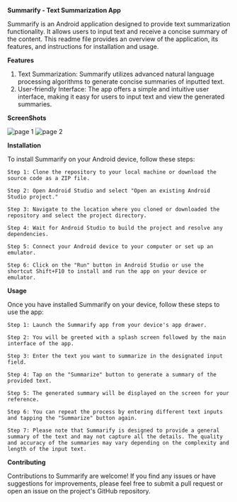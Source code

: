 **Summarify - Text Summarization App**

Summarify is an Android application designed to provide text summarization functionality. 
It allows users to input text and receive a concise summary of the content. This readme file provides an overview of the application, its features, and instructions for installation and usage.

**Features**

1) Text Summarization: Summarify utilizes advanced natural language processing algorithms to generate concise summaries of inputted text.
2) User-friendly Interface: The app offers a simple and intuitive user interface, making it easy for users to input text and view the generated summaries.

**ScreenShots**

![page 1](https://github.com/Shashankappu/Summarify/assets/50190738/9799e6c7-4ba8-43a8-8756-ec97ef5d7862)
![page 2](https://github.com/Shashankappu/Summarify/assets/50190738/ea3dc87b-3c7a-49be-920a-5f09e6424014)



**Installation**

To install Summarify on your Android device, follow these steps:

    Step 1: Clone the repository to your local machine or download the source code as a ZIP file.

    Step 2: Open Android Studio and select "Open an existing Android Studio project."

    Step 3: Navigate to the location where you cloned or downloaded the repository and select the project directory.
  
    Step 4: Wait for Android Studio to build the project and resolve any dependencies.
  
    Step 5: Connect your Android device to your computer or set up an emulator.
  
    Step 6: Click on the "Run" button in Android Studio or use the shortcut Shift+F10 to install and run the app on your device or emulator.

**Usage**

Once you have installed Summarify on your device, follow these steps to use the app:

    Step 1: Launch the Summarify app from your device's app drawer.
  
    Step 2: You will be greeted with a splash screen followed by the main interface of the app.
  
    Step 3: Enter the text you want to summarize in the designated input field.
  
    Step 4: Tap on the "Summarize" button to generate a summary of the provided text.
  
    Step 5: The generated summary will be displayed on the screen for your reference.
  
    Step 6: You can repeat the process by entering different text inputs and tapping the "Summarize" button again.
  
    Step 7: Please note that Summarify is designed to provide a general summary of the text and may not capture all the details. The quality and accuracy of the summaries may vary depending on the complexity and length of the input text.


**Contributing**

Contributions to Summarify are welcome! If you find any issues or have suggestions for improvements, please feel free to submit a pull request or open an issue on the project's GitHub repository.

